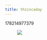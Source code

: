 ```yaml
---
title: thzincaday
---
```


178214977379<figure class="tmblr-full" data-orig-height="1280" data-orig-width="961"><img src="https://78.media.tumblr.com/3879243de262ca0277b3e8d98d3c70b1/tumblr_pf9b0y6Gdh1qiatw7_540.jpg" data-orig-height="1280" data-orig-width="961"></figure>